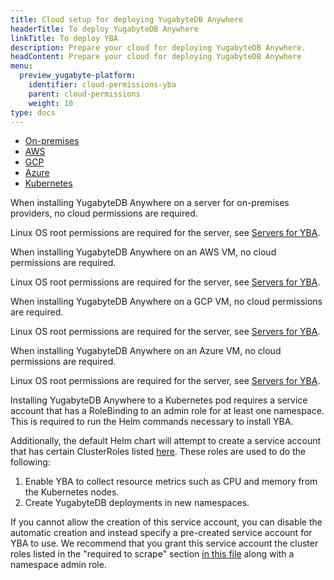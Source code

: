 ```yaml
---
title: Cloud setup for deploying YugabyteDB Anywhere
headerTitle: To deploy YugabyteDB Anywhere
linkTitle: To deploy YBA
description: Prepare your cloud for deploying YugabyteDB Anywhere.
headContent: Prepare your cloud for deploying YugabyteDB Anywhere
menu:
  preview_yugabyte-platform:
    identifier: cloud-permissions-yba
    parent: cloud-permissions
    weight: 10
type: docs
---
```


<ul class="nav nav-tabs-alt nav-tabs-yb custom-tabs">
  <li>
    <a href="#onprem" class="nav-link active" id="onprem-tab" data-bs-toggle="tab"
      role="tab" aria-controls="onprem" aria-selected="true">
      <i class="fa-solid fa-building"></i>
      On-premises
    </a>
  </li>
  <li>
    <a href="#aws" class="nav-link" id="aws-tab" data-bs-toggle="tab"
      role="tab" aria-controls="aws" aria-selected="false">
      <i class="fa-brands fa-aws"></i>
      AWS
    </a>
  </li>
  <li>
    <a href="#gcp" class="nav-link" id="gcp-tab" data-bs-toggle="tab"
      role="tab" aria-controls="gcp" aria-selected="false">
      <i class="fa-brands fa-google"></i>
      GCP
    </a>
  </li>
  <li>
    <a href="#azure" class="nav-link" id="azure-tab" data-bs-toggle="tab"
      role="tab" aria-controls="azure" aria-selected="false">
      <i class="fa-brands fa-microsoft"></i>
      Azure
    </a>
  </li>
  <li>
    <a href="#k8s" class="nav-link" id="k8s-tab" data-bs-toggle="tab"
      role="tab" aria-controls="k8s" aria-selected="false">
      <i class="fa-regular fa-dharmachakra"></i>
      Kubernetes
    </a>
  </li>
</ul>

<div class="tab-content">
  <div id="onprem" class="tab-pane fade show active" role="tabpanel" aria-labelledby="onprem-tab">

When installing YugabyteDB Anywhere on a server for on-premises providers, no cloud permissions are required.

Linux OS root permissions are required for the server, see [Servers for YBA](../../server-yba/).

  </div>

  <div id="aws" class="tab-pane fade" role="tabpanel" aria-labelledby="aws-tab">

When installing YugabyteDB Anywhere on an AWS VM, no cloud permissions are required.

Linux OS root permissions are required for the server, see [Servers for YBA](../../server-yba/).

  </div>

  <div id="gcp" class="tab-pane fade" role="tabpanel" aria-labelledby="gcp-tab">

When installing YugabyteDB Anywhere on a GCP VM, no cloud permissions are required.

Linux OS root permissions are required for the server, see [Servers for YBA](../../server-yba/).

  </div>

  <div id="azure" class="tab-pane fade" role="tabpanel" aria-labelledby="azure-tab">

When installing YugabyteDB Anywhere on an Azure VM, no cloud permissions are required.

Linux OS root permissions are required for the server, see [Servers for YBA](../../server-yba/).

  </div>

  <div id="k8s" class="tab-pane fade" role="tabpanel" aria-labelledby="k8s-tab">

Installing YugabyteDB Anywhere to a Kubernetes pod requires a service account that has a RoleBinding to an admin role for at least one namespace. This is required to run the Helm commands necessary to install YBA.

Additionally, the default Helm chart will attempt to create a service account that has certain ClusterRoles listed [here](https://github.com/yugabyte/charts/blob/master/stable/yugaware/templates/rbac.yaml). These roles are used to do the following:

1. Enable YBA to collect resource metrics such as CPU and memory from the Kubernetes nodes.
1. Create YugabyteDB deployments in new namespaces.

If you cannot allow the creation of this service account, you can disable the automatic creation and instead specify a pre-created service account for YBA to use. We recommend that you grant this service account the cluster roles listed in the "required to scrape" section [in this file](https://github.com/yugabyte/charts/blob/master/stable/yugaware/templates/rbac.yaml#L166) along with a namespace admin role.

  </div>

</div>
